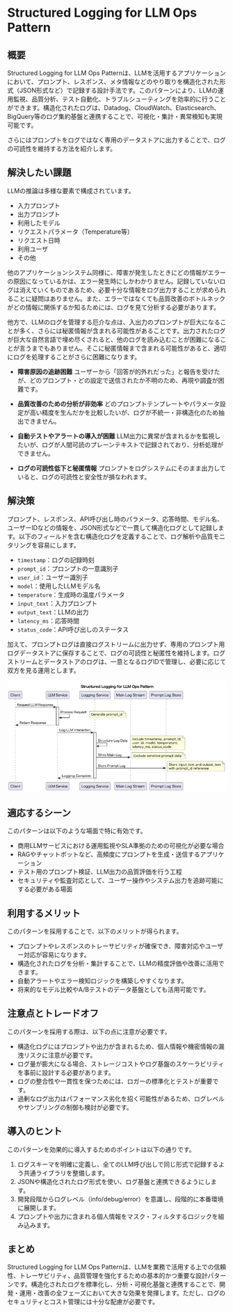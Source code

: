 # Structured Logging for LLM Ops Pattern

## 概要

Structured Logging for LLM Ops Patternは、LLMを活用するアプリケーションにおいて、プロンプト、レスポンス、メタ情報などのやり取りを構造化された形式（JSON形式など）で記録する設計手法です。このパターンにより、LLMの運用監視、品質分析、テスト自動化、トラブルシューティングを効率的に行うことができます。構造化されたログは、Datadog、CloudWatch、Elasticsearch、BigQuery等のログ集約基盤と連携することで、可視化・集計・異常検知も実現可能です。

さらにはプロンプトをログではなく専用のデータストアに出力することで、ログの可読性を維持する方法を紹介します。

## 解決したい課題

LLMの推論は多様な要素で構成されています。

- 入力プロンプト
- 出力プロンプト
- 利用したモデル
- リクエストパラメータ（Temperature等）
- リクエスト日時
- 利用ユーザ
- その他

他のアプリケーションシステム同様に、障害が発生したときにどの情報がエラーの原因になっているかは、エラー発生時にしかわかりません。記録していないログは消えていくものであるため、必要十分な情報をログ出力することが求められることに疑問はありません。また、エラーではなくても品質改善のボトルネックがどの情報に関係するか知るためには、ログを見て分析する必要があります。

他方で、LLMのログを管理する厄介な点は、入出力のプロンプトが巨大になることが多く、さらには秘匿情報が含まれる可能性があることです。出力されたログが巨大な自然言語で埋め尽くされると、他のログを読み込むことが困難になることが言うまでもありません。そこに秘匿情報まで含まれる可能性があると、適切にログを処理することがさらに困難になります。

- **障害原因の追跡困難**
   ユーザーから「回答が的外れだった」と報告を受けたが、どのプロンプト・どの設定で送信されたか不明のため、再現や調査が困難です。

- **品質改善のための分析が非効率**
   どのプロンプトテンプレートやパラメータ設定が高い精度を生んだかを比較したいが、ログが不統一・非構造化のため抽出できません。

- **自動テストやアラートの導入が困難**
   LLM出力に異常が含まれるかを監視したいが、ログが人間可読のプレーンテキストで記録されており、分析処理ができません。

- **ログの可読性低下と秘匿情報**
   プロンプトをログシステムにそのまま出力していると、ログの可読性と安全性が損なわれます。

## 解決策

プロンプト、レスポンス、API呼び出し時のパラメータ、応答時間、モデル名、ユーザーIDなどの情報を、JSON形式などで一貫して構造化ログとして記録します。以下のフィールドを含む構造化ログを定義することで、ログ解析や品質モニタリングを容易にします。

- `timestamp`：ログの記録時刻
- `prompt_id`：プロンプトの一意識別子
- `user_id`：ユーザー識別子
- `model`：使用したLLMモデル名
- `temperature`：生成時の温度パラメータ
- `input_text`：入力プロンプト
- `output_text`：LLMの出力
- `latency_ms`：応答時間
- `status_code`：API呼び出しのステータス

加えて、プロンプトログは直接ログストリームに出力せず、専用のプロンプト用ログデータストアに保存することで、ログの可読性と秘匿性を維持します。ログストリームとデータストアのログは、一意となるログIDで管理し、必要に応じて双方を見る運用とします。

![img](./uml/images/structured_logging_for_llm_ops_pattern.png)

## 適応するシーン

このパターンは以下のような場面で特に有効です。

- 商用LLMサービスにおける運用監視やSLA準拠のための可視化が必要な場合
- RAGやチャットボットなど、高頻度にプロンプトを生成・送信するアプリケーション
- テスト用のプロンプト検証、LLM出力の品質評価を行う工程
- セキュリティや監査対応として、ユーザー操作やシステム出力を追跡可能にする必要がある場面

## 利用するメリット

このパターンを採用することで、以下のメリットが得られます。

- プロンプトやレスポンスのトレーサビリティが確保でき、障害対応やユーザー対応が容易になります。
- 構造化されたログを分析・集計することで、LLMの精度評価や改善に活用できます。
- 自動アラートやエラー検知ロジックを構築しやすくなります。
- 将来的なモデル比較やA/Bテストのデータ基盤としても活用可能です。

## 注意点とトレードオフ

このパターンを採用する際は、以下の点に注意が必要です。

- 構造化ログにはプロンプトや出力が含まれるため、個人情報や機密情報の漏洩リスクに注意が必要です。
- ログ量が膨大になる場合、ストレージコストやログ基盤のスケーラビリティを事前に設計する必要があります。
- ログの整合性や一貫性を保つためには、ロガーの標準化とテストが重要です。
- 過剰なログ出力はパフォーマンス劣化を招く可能性があるため、ログレベルやサンプリングの制御も検討が必要です。

## 導入のヒント

このパターンを効果的に導入するためのポイントは以下の通りです。

1. ログスキーマを明確に定義し、全てのLLM呼び出しで同じ形式で記録するよう共通ライブラリを整備します。
2. JSONや構造化されたログ形式を使い、ログ基盤と連携できるようにします。
3. 開発段階からログレベル（info/debug/error）を意識し、段階的に本番環境に展開します。
4. プロンプトや出力に含まれる個人情報をマスク・フィルタするロジックを組み込みます。

## まとめ

Structured Logging for LLM Ops Patternは、LLMを業務で活用する上での信頼性、トレーサビリティ、品質管理を強化するための基本的かつ重要な設計パターンです。構造化されたログを標準化し、分析・可視化基盤と連携することで、開発・運用・改善の全フェーズにおいて大きな効果を発揮します。ただし、ログのセキュリティとコスト管理には十分な配慮が必要です。
